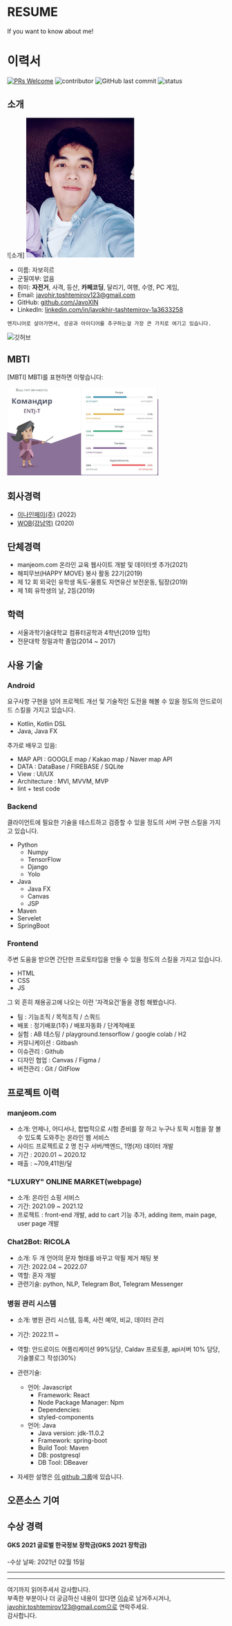 # RESUME
If you want to know about me!


# 이력서
[![PRs Welcome](https://img.shields.io/badge/PRs-welcome-brightgreen.svg?style=flat-square)](http://makeapullrequest.com)
![contributor](https://img.shields.io/github/contributors/JSpiner/RESUME.svg)
![GitHub last commit](https://img.shields.io/github/last-commit/JSpiner/RESUME.svg)
![status](https://img.shields.io/badge/offer_welcome-brightgreen.svg)

## 소개 
![소개]
<img src = "https://github.com/JavoXIN/RESUME/blob/main/java_info_pic/javo1.jpeg" width="250"/>
  - 이름: 자보히르
  - 군필여부: 없음
  - 취미: **자전거**, 사격, 등산, **카페코딩**, 달리기, 여행, 수영, PC 게임, 
  - Email: javohir.toshtemirov123@gmail.com
  - GitHub: [github.com/JavoXIN](https://github.com/JavoXIN)
  - LinkedIn: [linkedin.com/in/javokhir-tashtemirov-1a3633258](https://www.linkedin.com/in/javokhir-tashtemirov-1a3633258)

```
엔지니어로 살아가면서, 성공과 아이디어를 추구하는걸 가장 큰 가치로 여기고 있습니다.
```

![깃허브](https://github.com/JavoXIN/RESUME/raw/main/)

## MBTI
[MBTI] MBTI를 표현하면 이렇습니다:

<img src = "https://github.com/JavoXIN/RESUME/blob/main/java_info_pic/mbti_java.JPG" width="350" />

## 회사경력
- [이나인페이(주)](https://www.e9pay.co.kr/) (2022)
- [WOB(강남역)](https://www.facebook.com/wobkorea/) (2020)


## 단체경력
- manjeom.com 온라인 교육 웹사이트 개발 및 데이터셋 추가(2021)
- 해피무브(HAPPY MOVE) 봉사 활동 22기(2019)
- 제 12 회 외국인 유학생 독도-울릉도 자연유산 보전운동, 팀장(2019)
- 제 1회 유학생의 날, 2등(2019)

## 학력
- 서울과학기술대학교 컴퓨터공학과 4학년(2019 입학)
- 전문대학 정밀과학 졸업(2014 ~ 2017)

## 사용 기술
### Android
요구사항 구현을 넘어 프로젝트 개선 및 기술적인 도전을 해볼 수 있을 정도의 안드로이드 스킬을 가지고 있습니다.
- Kotlin, Kotlin DSL
- Java, Java FX

추가로 배우고 있음:
- MAP API : GOOGLE map / Kakao map / Naver map API
- DATA : DataBase / FIREBASE / SQLite
- View : UI/UX
- Architecture : MVI, MVVM, MVP
- lint + test code

### Backend
클라이언트에 필요한 기술을 테스트하고 검증할 수 있을 정도의 서버 구현 스킬을 가지고 있습니다.
- Python
  - Numpy
  - TensorFlow
  - Django
  - Yolo
- Java
  - Java FX
  - Canvas
  - JSP
- Maven
- Servelet
- SpringBoot



### Frontend
주변 도움을 받으면 간단한 프로토타입을 만들 수 있을 정도의 스킬을 가지고 있습니다.
- HTML
- CSS
- JS

그 외 흔히 채용공고에 나오는 이런 '자격요건'들을 경험 해봤습니다.
- 팀 : 기능조직 / 목적조직 / 스쿼드
- 배포 : 정기배포(1주) / 배포자동화 / 단계적배포
- 실험 : AB 테스팅 / playground.tensorflow / google colab / H2
- 커뮤니케이션 : Gitbash
- 이슈관리 : Github
- 디자인 협업 : Canvas / Figma /
- 버전관리 : Git / GitFlow

## 프로젝트 이력


### manjeom.com
- 소개: 언제나, 어디서나, 합법적으로 시험 준비를 잘 하고 누구나 토픽 시험을 잘 볼 수 있도록 도와주는 온라인 웹 서비스
- 사이드 프로젝트로 2 명 친구 서버/백엔드, 1명(저) 데이터 개발
- 기간 : 2020.01 ~ 2020.12
- 매출 : ~709,411원/달


### "LUXURY" ONLINE MARKET(webpage)
- 소개: 온라인 쇼핑 서비스
- 기간: 2021.09 ~ 2021.12
- 프로젝트 : front-end 개발, add to cart 기능 추가, adding item, main page, user page 개발

### Chat2Bot: RICOLA
- 소개: 두 개 언어의 문자 형태를 바꾸고 악필 제거 채팅 봇
- 기간: 2022.04 ~ 2022.07
- 역할: 혼자 개발
- 관련기술: python, NLP, Telegram Bot, Telegram Messenger


### 병원 관리 시스템
- 소개: 병원 관리 시스템, 등록, 사전 예약, 비교, 데이터 관리
- 기간: 2022.11 ~
- 역할: 안드로이드 어플리케이션 99%담당, Caldav 프로토콜, api서버 10% 담당, 기술블로그 작성(30%)
- 관련기술: 
  + 언어: Javascript 
     - Framework: React 
     - Node Package Manager: Npm 
     - Dependencies: 
     - styled-components
  + 언어: Java  
     - Java version: jdk-11.0.2 
     - Framework: spring-boot 
     - Build Tool: Maven 
     - DB: postgresql 
     - DB Tool: DBeaver

- 자세한 설명은 [이 github 그룹](https://github.com/Web-Server-Project/hospital_management-)에 있습니다.



## 오픈소스 기여


## 수상 경력
#### GKS 2021 글로벌 한국정보 장학금(GKS 2021 장학금)
-수상 날짜: 2021년 02월 15일

---


----

여기까지 읽어주셔서 감사합니다. <br/>
부족한 부분이나 더 궁금하신 내용이 있다면 [이슈](https://github.com/JavoXIN/RESUME/issues)로 남겨주시겨나, javohir.toshtemirov123@gmail.com으로 연락주세요.<br/>
감사합니다.
